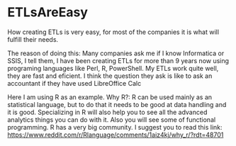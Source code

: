 # ETLsAreEasy
How creating ETLs is very easy, for most of the companies it is what will fulfill their needs. 

The reason of doing this: 
Many companies ask me if I know Informatica or SSIS, I tell them, I have been creating ETLs for more than 9 years now using programing languages like Perl, R, PowerShell.
My ETLs work quite well, they are fast and eficient. 
I think the question they ask is like to ask an accountant if they have used LibreOffice Calc

Here I am using R as an example.
Why R?: R can be used mainly as an statistical language, but to do that it needs to be good at data handling and it is good.
Specializing in R will also help you to see all the advanced analytics things you can do with it.
Also you will see some of functional programming.
R has a very big community.
I suggest you to read this link: https://www.reddit.com/r/Rlanguage/comments/1aiz4kj/why_r/?rdt=48701
